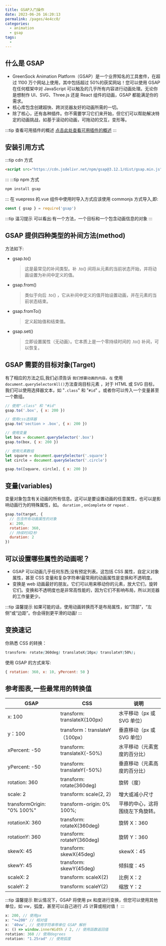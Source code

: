 ```yaml
---
title: GSAP入门操作
date: 2023-06-26 16:20:13
permalink: /pages/4e4cc0/
categories:
  - animation
  - gsap
tags:
  -
---
```


## 什么是 GSAP

- GreenSock Animation Platform（GSAP）是一个业界知名的工具套件，在超过 1100 万个网站上使用，其中包括超过 50%的获奖网站！您可以使用 GSAP 在任何框架中对 JavaScript 可以触及的几乎所有内容进行动画处理。无论你是想制作 UI、SVG、Three.js 还是 React 组件的动画，GSAP 都能满足你的需求。
- 核心库包含创建超快、跨浏览器友好的动画所需的一切。
- 除了核心，还有各种插件。你不需要学习它们来开始，但它们可以帮助解决特定的动画挑战，如基于滚动的动画，可拖动的交互，变形等。

:::tip 查看可用插件的概述
[点击此处查看可用插件的概述](https://cdpn.io/pen/debug/djXzyR)
:::

## 安装引用方式

:::tip cdn 方式

```html
<script src="https://cdn.jsdelivr.net/npm/gsap@3.12.1/dist/gsap.min.js"></script>
```

:::
:::tip npm 方式

```bash
npm install gsap
```

:::
在 vuepress 的.vue 组件中使用时导入方式应该使用 commonjs 方式导入,即:

```js
const { gsap } = require('gsap')
```

<GSAPAnimation/>

:::tip 温习提示
可以看出:有一个方法，一个目标和一个包含动画信息的对象
:::

## GSAP 提供四种类型的补间方法(method)

方法如下:

- gsap.to()
  > 这是最常见的补间类型。补 .to() 间将从元素的当前状态开始，并将动画设置为补间中定义的值。
- gsap.from()
  > 类似于向后 .to() ，它从补间中定义的值开始设置动画，并在元素的当前状态结束。
- gsap.fromTo()
  > 定义起始值和结束值。
- gsap.set()
  > 立即设置属性（无动画）。它本质上是一个零持续时间的 .to() 补间，可以恢复。

## GSAP 需要的目标对象(Target)

有了相应的方法之后,我们必须告诉 `我们想要动画的内容。在` 使用 `document.querySelectorAll()`方法查询目标元素 ，对于 HTML 或 SVG 目标，我们可以使用选择器文本，如 "`.class`" 和 "`#id`" 。或者你可以传入一个变量甚至一个数组。

```js
// 使用".class" 和 "#id"
gsap.to('.box', { x: 200 })

// 使用css选择器
gsap.to('section > .box', { x: 200 })

// 使用变量
let box = document.querySelector('.box')
gsap.to(box, { x: 200 })

// 使用元素数组
let square = document.querySelector('.square')
let circle = document.querySelector('.circle')

gsap.to([square, circle], { x: 200 })
```

## 变量(variables)

变量对象包含有关动画的所有信息。这可以是要设置动画的任意属性，也可以是影响动画行为的特殊属性，如。 `duration` , `onComplete` or `repeat` .

```js
gsap.to(target, {
  // 包含所有动画属性的对象
  x: 200,
  rotation: 360,
  // 持续时间2秒
  duration: 2
})
```

## 可以设置哪些属性的动画呢？

- GSAP 可以动画几乎任何东西;没有预定列表。这包括 CSS 属性，自定义对象属性，甚至 CSS 变量和复杂字符串!最常用的动画属性是变换和不透明度。
- 变换是 web 动画最好的朋友。它们可以用来移动你的元素，放大它们，旋转它们。变换和不透明度也是非常高性能的，因为它们不影响布局，所以浏览器的工作量更少。

:::tip 温馨提示
如果可能的话，使用动画转换而不是布局属性，如“顶部”，“左侧”或“边距”。你会得到更平滑的动画!
:::

## 变换速记

你熟悉 CSS 的转换：

```css
transform: rotate(360deg) translateX(10px) translateY(50%);
```

使用 GSAP 的方式来写:

```js
{ rotation: 360, x: 10, yPercent: 50 }
```

## 参考图表,一些最常用的转换值

| GSAP                       | CSS                            | 说明                             |
| -------------------------- | ------------------------------ | -------------------------------- |
| x: 100                     | transform: translateX(100px)   | 水平移动（px 或 SVG 单位）       |
| y：100                     | transform：translateY（100px） | 垂直移动（px 或 SVG 单位）       |
| xPercent: -50              | transform: translateX(-50%)    | 水平移动（元素宽度的百分比）     |
| yPercent: -50              | transform: translateY(-50%)    | 垂直移动（元素高度的百分比）     |
| rotation: 360              | transform: rotate(360deg)      | 旋转（度）                       |
| scale: 2                   | transform: scale(2, 2)         | 增大或减小尺寸                   |
| transformOrigin: "0% 100%" | transform-origin: 0% 100%;     | 平移的中心，这将围绕左下角旋转。 |
| rotationX: 360             | transform: rotateX(360deg)     | 旋转 X：360                      |
| rotationY: 360             | transform: rotateY(360deg)     | 旋转 Y：360                      |
| skewX: 45                  | transform: skewX(45deg)        | skewX：45                        |
| skewY: 45                  | transform: skewY(45deg)        | 倾斜度：45                       |
| scaleX: 2                  | transform: scaleX(2)           | 比例 X：2                        |
| scaleY: 2                  | transform: scaleY(2)           | 缩放 Y：2                        |

:::tip 温馨提示
默认情况下，GSAP 将使用 px 和度进行变换，但您可以使用其他单位，如 vw，弧度，甚至可以自己进行 JS 计算或相对值！
:::

```js
x: 200, // 使用px
x: "+=200" // 相对值
x: '40vw', // 使用字符串带单位 GSAP 解析
x: () => window.innerWidth / 2, // 使用函数返回值
rotation: 360 // 使用degrees
rotation: "1.25rad" // 使用弧度

```
